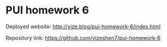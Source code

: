 # PUI homework 6

Deployed website: http://yize.blog/pui-homework-6/index.html

Repository link: https://github.com/yizeshen7/pui-homework-6
